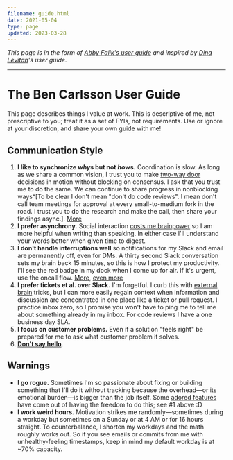 ```yaml
---
filename: guide.html
date: 2021-05-04
type: page
updated: 2023-03-28
---
```


_This page is in the form of [Abby Falik's user
guide](https://www.linkedin.com/pulse/leaders-need-user-manuals-what-i-learned-writing-mine-abby-falik/)
and inspired by [Dina Levitan](http://dinalevitan.com/)'s user guide._

---

# The Ben Carlsson User Guide

This page describes things I value at work. This is descriptive of me, not
prescriptive to you; treat it as a set of FYIs, not requirements. Use or ignore
at your discretion, and share your own guide with me!

## Communication Style

<!-- Commenting because I like this idea, but it just doesn't belong here. Maybe somewhere else.
1. **Succinct**: The more people expected to read what I'm writing, the higher the
   cost/benefit of spending time honing it. For widespread pieces, 90% of my
   time is editing. [More](http://www.paulgraham.com/simply.html), [even
   more](http://www.paulgraham.com/useful.html)
-->

1. **I like to synchronize *why*s but not *how*s.** Coordination is slow. As long as we share a
   common vision, I trust you to make [two-way door](https://shit.management/one-way-and-two-way-door-decisions/) decisions in motion without blocking on consensus. I ask that you trust me to do the same. We can continue to share progress in
   nonblocking
   ways^[To be clear I don't mean "don't do code reviews". I mean don't call team
   meetings for approval at every small-to-medium fork in the road. I trust you
   to do the research and make the call, then share your findings async.].
   [More](https://communitywiki.org/wiki/DoOcracy)
2. **I prefer asynchrony.** Social interaction [costs me
   brainpower](autism.html#masking) so I am more helpful
   when writing than speaking. In either case I'll understand your words
   better when given
   time to digest.
3. **I don't handle interruptions well** so notifications for my Slack and email are
   permanently off, even for DMs. A thirty second Slack conversation sets my brain back 15
   minutes, so this is how I protect my productivity.
   I'll see the red badge in my dock
   when I come up for air. If it's urgent, use the oncall flow.
   [More](img/guide-programmerinterrupted.png), [even more](http://www.paulgraham.com/makersschedule.html)
4. **I prefer tickets et al. over Slack.** I'm forgetful. I curb this with [external
   brain](<https://en.wikipedia.org/wiki/External_memory_(psychology)>) tricks,
   but I can more easily regain context when information and discussion are concentrated
   in one place like
   a ticket or pull request. I practice inbox zero, so I promise you won't have to ping me to
   tell me about something already in my inbox. For code reviews I have a one business day SLA.
6. **I focus on customer problems.** Even if a solution "feels right" be prepared for me to
   ask what customer problem it solves.
7. **[Don't say hello](https://nohello.net/)**.

## Warnings

- **I go rogue.** Sometimes I'm so passionate about fixing or building something
  that I'll do it without tracking because the overhead—or its emotional
  burden—is bigger than the job itself. Some [adored
  features](https://twitter.com/search?q=https%3A%2F%2Ftwitter.com%2Fglcls%2Fstatus%2F720689621466619904&src=typed_query)
  have come out of having the freedom to do this; see #1 above :D
- **I work weird hours.** Motivation strikes me randomly—sometimes during a
  workday but sometimes on a Sunday or at 4 AM or for 16 hours straight. To
  counterbalance, I shorten my workdays and the math roughly works out. So if
  you see emails or commits from me with unhealthy-feeling timestamps, keep in
  mind my default workday is at ~70% capacity.
